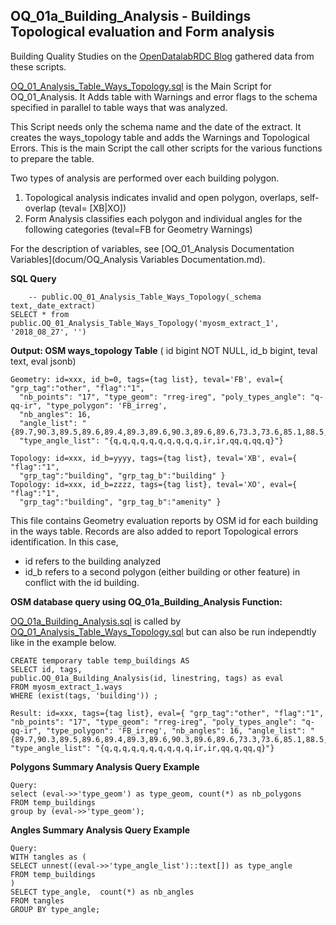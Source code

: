 
## OQ_01a_Building_Analysis - Buildings Topological evaluation and Form analysis 

Building Quality Studies on the [OpenDatalabRDC Blog](https://opendatalabrdc.github.io/Blog/#!index.md) gathered data from these scripts.

[OQ_01_Analysis_Table_Ways_Topology.sql](sql/OQ_01_Analysis_Table_Ways_Topology.sql) is the Main Script for OQ_01_Analysis. It Adds table  with Warnings and error flags to the schema specified in parallel to table ways that was analyzed.

This Script needs only the schema name and the date of the extract. It creates the ways_topology table and adds the Warnings and Topological Errors. This is the main Script the call other scripts for the various functions to prepare the table. 

 
Two types of analysis are performed over each building polygon.
1. Topological analysis indicates invalid and open polygon, overlaps, self-overlap (teval= [XB|XO])
2. Form Analysis classifies each polygon and individual angles for the following categories (teval=FB for Geometry Warnings)

For the description of variables, see [OQ_01_Analysis Documentation Variables](docum/OQ_Analysis Variables Documentation.md).

**SQL Query**

    	-- public.OQ_01_Analysis_Table_Ways_Topology(_schema text,_date_extract)
	SELECT * from public.OQ_01_Analysis_Table_Ways_Topology('myosm_extract_1', '2018_08_27', '')

**Output: OSM ways_topology Table** ( id bigint NOT NULL, id_b bigint, teval text, eval jsonb)

    Geometry: id=xxx, id_b=0, tags={tag list}, teval='FB', eval={ "grp_tag":"other", "flag":"1",  
      "nb_points": "17", "type_geom": "rreg-ireg", "poly_types_angle": "q-qq-ir", "type_polygon": 'FB_irreg',  
      "nb_angles": 16, 
      "angle_list": "{89.7,90.3,89.5,89.6,89.4,89.3,89.6,90.3,89.6,89.6,73.3,73.6,85.1,88.5,93.7,89.9,89.7}",
      "type_angle_list": "{q,q,q,q,q,q,q,q,q,q,ir,ir,qq,q,qq,q}"}
	
    Topology: id=xxx, id_b=yyyy, tags={tag list}, teval='XB', eval={  "flag":"1", 
      "grp_tag":"building", "grp_tag_b":"building" } 
    Topology: id=xxx, id_b=zzzz, tags={tag list}, teval='XO', eval={  "flag":"1", 
      "grp_tag":"building", "grp_tag_b":"amenity" } 
	
This file contains Geometry evaluation reports by OSM id for each building in the ways table. Records are also added to report Topological errors identification. In this case, 
- id refers to the building analyzed
- id_b refers to a second polygon (either building or other feature) in conflict with the id building.

 **OSM database query using OQ_01a_Building_Analysis Function:**
 
 [OQ_01a_Building_Analysis.sql](sql/OQ_01a_Building_Analysis.sql) is called by 
 [OQ_01_Analysis_Table_Ways_Topology.sql](sql/OQ_01b_Analysis_Table_Ways_Topology.sql)
 but can also be run independtly like in the example below.
 
    CREATE temporary table temp_buildings AS 
    SELECT id, tags, 
    public.OQ_01a_Building_Analysis(id, linestring, tags) as eval
    FROM myosm_extract_1.ways
    WHERE (exist(tags, 'building')) ;
    	
    Result: id=xxx, tags={tag list}, eval={ "grp_tag":"other", "flag":"1",  "nb_points": "17", "type_geom": "rreg-ireg", "poly_types_angle": "q-qq-ir", "type_polygon": 'FB_irreg', "nb_angles": 16, "angle_list": "{89.7,90.3,89.5,89.6,89.4,89.3,89.6,90.3,89.6,89.6,73.3,73.6,85.1,88.5,93.7,89.9,89.7}", "type_angle_list": "{q,q,q,q,q,q,q,q,q,q,ir,ir,qq,q,qq,q}"}

**Polygons Summary Analysis Query Example**
	
    Query: 
    select (eval->>'type_geom') as type_geom, count(*) as nb_polygons
    FROM temp_buildings
    group by (eval->>'type_geom');

**Angles Summary Analysis Query Example**
	
    Query: 
	WITH tangles as (
    SELECT unnest((eval->>'type_angle_list')::text[]) as type_angle
    FROM temp_buildings
    )
    SELECT type_angle,  count(*) as nb_angles
    FROM tangles
    GROUP BY type_angle;


